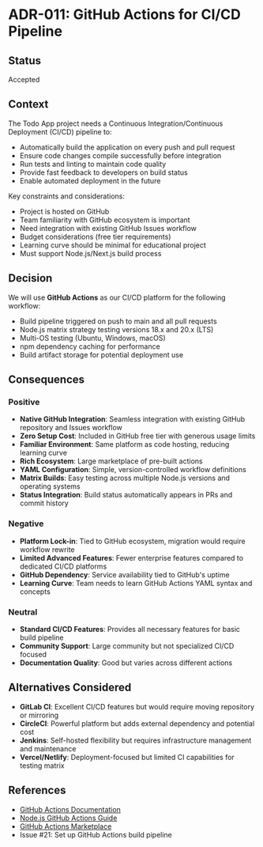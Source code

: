 # ADR-011: GitHub Actions for CI/CD Pipeline

## Status

Accepted

## Context

The Todo App project needs a Continuous Integration/Continuous Deployment (CI/CD) pipeline to:

- Automatically build the application on every push and pull request
- Ensure code changes compile successfully before integration
- Run tests and linting to maintain code quality
- Provide fast feedback to developers on build status
- Enable automated deployment in the future

Key constraints and considerations:

- Project is hosted on GitHub
- Team familiarity with GitHub ecosystem is important
- Need integration with existing GitHub Issues workflow
- Budget considerations (free tier requirements)
- Learning curve should be minimal for educational project
- Must support Node.js/Next.js build process

## Decision

We will use **GitHub Actions** as our CI/CD platform for the following workflow:

- Build pipeline triggered on push to main and all pull requests
- Node.js matrix strategy testing versions 18.x and 20.x (LTS)
- Multi-OS testing (Ubuntu, Windows, macOS)
- npm dependency caching for performance
- Build artifact storage for potential deployment use

## Consequences

### Positive

- **Native GitHub Integration**: Seamless integration with existing GitHub repository and Issues workflow
- **Zero Setup Cost**: Included in GitHub free tier with generous usage limits
- **Familiar Environment**: Same platform as code hosting, reducing learning curve
- **Rich Ecosystem**: Large marketplace of pre-built actions
- **YAML Configuration**: Simple, version-controlled workflow definitions
- **Matrix Builds**: Easy testing across multiple Node.js versions and operating systems
- **Status Integration**: Build status automatically appears in PRs and commit history

### Negative

- **Platform Lock-in**: Tied to GitHub ecosystem, migration would require workflow rewrite
- **Limited Advanced Features**: Fewer enterprise features compared to dedicated CI/CD platforms
- **GitHub Dependency**: Service availability tied to GitHub's uptime
- **Learning Curve**: Team needs to learn GitHub Actions YAML syntax and concepts

### Neutral

- **Standard CI/CD Features**: Provides all necessary features for basic build pipeline
- **Community Support**: Large community but not specialized CI/CD focused
- **Documentation Quality**: Good but varies across different actions

## Alternatives Considered

- **GitLab CI**: Excellent CI/CD features but would require moving repository or mirroring
- **CircleCI**: Powerful platform but adds external dependency and potential cost
- **Jenkins**: Self-hosted flexibility but requires infrastructure management and maintenance
- **Vercel/Netlify**: Deployment-focused but limited CI capabilities for testing matrix

## References

- [GitHub Actions Documentation](https://docs.github.com/en/actions)
- [Node.js GitHub Actions Guide](https://docs.github.com/en/actions/automating-builds-and-tests/building-and-testing-nodejs)
- [GitHub Actions Marketplace](https://github.com/marketplace?type=actions)
- Issue #21: Set up GitHub Actions build pipeline
